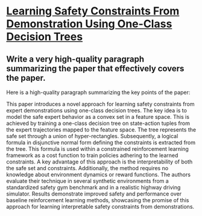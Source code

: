 # [Learning Safety Constraints From Demonstration Using One-Class Decision   Trees](https://arxiv.org/abs/2312.08837)

## Write a very high-quality paragraph summarizing the paper that effectively covers the paper.

 Here is a high-quality paragraph summarizing the key points of the paper:

This paper introduces a novel approach for learning safety constraints from expert demonstrations using one-class decision trees. The key idea is to model the safe expert behavior as a convex set in a feature space. This is achieved by training a one-class decision tree on state-action tuples from the expert trajectories mapped to the feature space. The tree represents the safe set through a union of hyper-rectangles. Subsequently, a logical formula in disjunctive normal form defining the constraints is extracted from the tree. This formula is used within a constrained reinforcement learning framework as a cost function to train policies adhering to the learned constraints. A key advantage of this approach is the interpretability of both the safe set and constraints. Additionally, the method requires no knowledge about environment dynamics or reward functions. The authors evaluate their technique in several synthetic environments from a standardized safety gym benchmark and in a realistic highway driving simulator. Results demonstrate improved safety and performance over baseline reinforcement learning methods, showcasing the promise of this approach for learning interpretable safety constraints from demonstrations.
